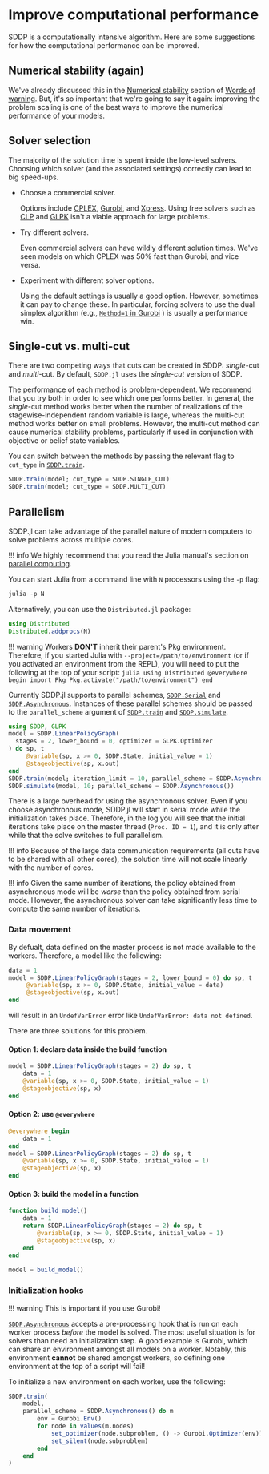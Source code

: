 # Improve computational performance

SDDP is a computationally intensive algorithm. Here are some suggestions for
how the computational performance can be improved.

## Numerical stability (again)

We've already discussed this in the [Numerical stability](@ref) section of
[Words of warning](@ref). But, it's so important that we're going to
say it again: improving the problem scaling is one of the best ways to improve
the numerical performance of your models.

## Solver selection

The majority of the solution time is spent inside the low-level solvers.
Choosing which solver (and the associated settings) correctly can lead to big
speed-ups.

 - Choose a commercial solver.

   Options include [CPLEX](https://github.com/JuliaOpt/CPLEX.jl),
   [Gurobi](https://github.com/JuliaOpt/Gurobi.jl), and
   [Xpress](https://github.com/JuliaOpt/Xpress.jl). Using free solvers such as
   [CLP](https://github.com/JuliaOpt/Clp.jl) and
   [GLPK](https://github.com/JuliaOpt/GLPK.jl) isn't a viable approach for large
   problems.

- Try different solvers.

  Even commercial solvers can have wildly different solution times. We've seen
  models on which CPLEX was 50% fast than Gurobi, and vice versa.

- Experiment with different solver options.

  Using the default settings is usually a good option. However, sometimes it can
  pay to change these. In particular, forcing solvers to use the dual simplex
  algorithm (e.g., [`Method=1` in Gurobi](https://www.gurobi.com/documentation/8.1/refman/method.html)
  ) is usually a performance win.

## Single-cut vs. multi-cut

There are two competing ways that cuts can be created in SDDP: _single_-cut and
_multi_-cut. By default, `SDDP.jl` uses the _single-cut_ version of SDDP.

The performance of each method is problem-dependent. We recommend that you try
both in order to see which one performs better. In general, the _single_-cut
method works better when the number of realizations of the stagewise-independent
random variable is large, whereas the multi-cut method works better on small
problems. However, the multi-cut method can cause numerical stability problems,
particularly if used in conjunction with objective or belief state variables.

You can switch between the methods by passing the relevant flag to `cut_type` in
[`SDDP.train`](@ref).
```julia
SDDP.train(model; cut_type = SDDP.SINGLE_CUT)
SDDP.train(model; cut_type = SDDP.MULTI_CUT)
```

## Parallelism

SDDP.jl can take advantage of the parallel nature of modern computers to solve problems
across multiple cores.

!!! info
    We highly recommend that you read the Julia manual's section on [parallel computing](https://docs.julialang.org/en/v1/manual/parallel-computing/).

You can start Julia from a command line with `N` processors using the `-p` flag:
```julia
julia -p N
```

Alternatively, you can use the `Distributed.jl` package:
```julia
using Distributed
Distributed.addprocs(N)
```

!!! warning
    Workers **DON'T** inherit their parent's Pkg environment. Therefore, if you started
    Julia with `--project=/path/to/environment` (or if you activated an environment from the
    REPL), you will need to put the following at the top of your script:
    ```julia
    using Distributed
    @everywhere begin
        import Pkg
        Pkg.activate("/path/to/environment")
    end
    ```

Currently SDDP.jl supports to parallel schemes, [`SDDP.Serial`](@ref) and
[`SDDP.Asynchronous`](@ref). Instances of these parallel schemes should be passed to the
`parallel_scheme` argument of [`SDDP.train`](@ref) and [`SDDP.simulate`](@ref).

```julia
using SDDP, GLPK
model = SDDP.LinearPolicyGraph(
  stages = 2, lower_bound = 0, optimizer = GLPK.Optimizer
) do sp, t
     @variable(sp, x >= 0, SDDP.State, initial_value = 1)
     @stageobjective(sp, x.out)
end
SDDP.train(model; iteration_limit = 10, parallel_scheme = SDDP.Asynchronous())
SDDP.simulate(model, 10; parallel_scheme = SDDP.Asynchronous())
```

There is a large overhead for using the asynchronous solver. Even if you choose asynchronous
mode, SDDP.jl will start in serial mode while the initialization takes place. Therefore, in
the log you will see that the initial iterations take place on the master thread (`Proc. ID
= 1`), and it is only after while that the solve switches to full parallelism.

!!! info
    Because of the large data communication requirements (all cuts have to be shared with
    all other cores), the solution time will not scale linearly with the number of cores.

!!! info
    Given the same number of iterations, the policy obtained from asynchronous mode will be
    _worse_ than the policy obtained from serial mode. However, the asynchronous solver can
    take significantly less time to compute the same number of iterations.

### Data movement

By defualt, data defined on the master process is not made available to the workers.
Therefore, a model like the following:
```julia
data = 1
model = SDDP.LinearPolicyGraph(stages = 2, lower_bound = 0) do sp, t
     @variable(sp, x >= 0, SDDP.State, initial_value = data)
     @stageobjective(sp, x.out)
end
```
will result in an `UndefVarError` error like `UndefVarError: data not defined`.

There are three solutions for this problem.

#### Option 1: declare data inside the build function

```julia
model = SDDP.LinearPolicyGraph(stages = 2) do sp, t
    data = 1
    @variable(sp, x >= 0, SDDP.State, initial_value = 1)
    @stageobjective(sp, x)
end
```

#### Option 2: use `@everywhere`

```julia
@everywhere begin
    data = 1
end
model = SDDP.LinearPolicyGraph(stages = 2) do sp, t
    @variable(sp, x >= 0, SDDP.State, initial_value = 1)
    @stageobjective(sp, x)
end
```

#### Option 3: build the model in a function

```julia
function build_model()
    data = 1
    return SDDP.LinearPolicyGraph(stages = 2) do sp, t
        @variable(sp, x >= 0, SDDP.State, initial_value = 1)
        @stageobjective(sp, x)
    end
end

model = build_model()
```

### Initialization hooks

!!! warning
    This is important if you use Gurobi!

[`SDDP.Asynchronous`](@ref) accepts a pre-processing hook that is run on each worker process
_before_ the model is solved. The most useful situation is for solvers than need an
initialization step. A good example is Gurobi, which can share an environment amongst all
models on a worker. Notably, this environment **cannot** be shared amongst workers, so
defining one environment at the top of a script will fail!

To initialize a new environment on each worker, use the following:
```julia
SDDP.train(
    model,
    parallel_scheme = SDDP.Asynchronous() do m
        env = Gurobi.Env()
        for node in values(m.nodes)
            set_optimizer(node.subproblem, () -> Gurobi.Optimizer(env))
            set_silent(node.subproblem)
        end
    end
)
```
